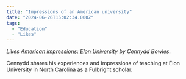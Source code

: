 ```yaml
---
title: "Impressions of an American university"
date: "2024-06-26T15:02:34.000Z"
tags: 
  - "Education"
  - "Likes"
---
```


_Likes [American impressions: Elon University](https://cennydd.com/writing/american-impressions-elon-university) by Cennydd Bowles._

Cennydd shares his experiences and impressions of teaching at Elon University in North Carolina as a Fulbright scholar.
